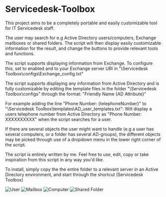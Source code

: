 # Servicedesk-Toolbox

This project aims to be a completely portable and easily customizable tool for IT Servicedesk staff.

The user may search for e.g Active Directory users/computers, Exchange mailboxes or shared folders.
The script will then display easily customizable information for the result, and change the buttons to provide relevant tools and functions.

The script supports displaying information from Exchange. To configure this, set to enabled and to your Exchange server URI in "\Servicedesk Toolbox\configs\Exchange_config.txt"

The script supports displaying any information from Active Directory and is fully customizable by editing the template files in the folder "\Servicedesk Toolbox\configs\" through the format: "Friendly Name {AD Attribute}"

For example adding the line "Phone Number: {telephoneNumber}" to "\Servicedesk Toolbox\templates\AD_user_templates.txt":
Will display a users telephone number from Active Directory as "Phone Number: XXXXXXXXXX" when the script searches for a user.


If there are several objects the user might want to handle (e.g a user has several computers, or a folder has several AD-groups), the different objects may be picked through use of a dropdown menu in the lower right corner of the script.


The script is entirely written by me.
Feel free to use, edit, copy or take inspiration from this script in any way you'd like.


To install, simply copy the the entire folder to a relevant server in an Active Directory environment, and start through the shortcut (Servicedesk Toolbox)


![User](https://user-images.githubusercontent.com/91835664/136247783-60b4af11-bcc5-4c59-8290-6b6c3e137003.png)
![Mailbox](https://user-images.githubusercontent.com/91835664/136247812-33d66ab6-7067-42fd-aeb2-8aee78c61b25.png)
![Computer](https://user-images.githubusercontent.com/91835664/136247818-78aa548f-3c9a-4f0b-a35c-a90dd9aa9f2e.png)
![Shared Folder](https://user-images.githubusercontent.com/91835664/136247828-e94b386b-dc61-4f1d-985c-e4444762532d.png)
